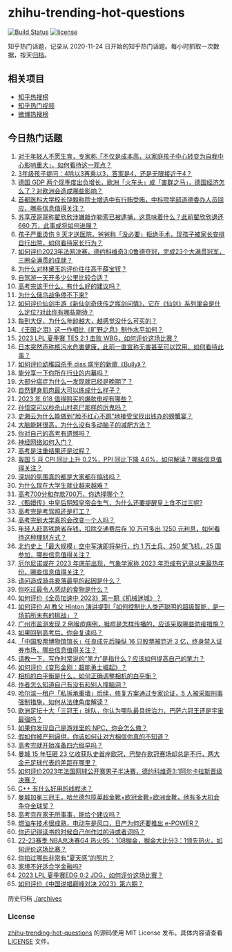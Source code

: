 # zhihu-trending-hot-questions

[![Build Status](https://github.com/justjavac/zhihu-trending-hot-questions/workflows/ci/badge.svg?branch=master)](https://github.com/justjavac/zhihu-trending-hot-questions/actions)
[![license](https://img.shields.io/github/license/justjavac/zhihu-trending-hot-questions)](https://github.com/justjavac/zhihu-trending-hot-questions/blob/master/LICENSE)

知乎热门话题，记录从 2020-11-24
日开始的知乎热门话题。每小时抓取一次数据，按天[归档](./archives)。

## 相关项目

- [知乎热搜榜](https://github.com/justjavac/zhihu-trending-top-search)
- [知乎热门视频](https://github.com/justjavac/zhihu-trending-hot-video)
- [微博热搜榜](https://github.com/justjavac/weibo-trending-hot-search)

## 今日热门话题

<!-- BEGIN -->
<!-- 最后更新时间 Mon Jun 12 2023 06:09:20 GMT+0800 (China Standard Time) -->

1. [对于年轻人不愿生育，专家称「不仅是成本高，以家庭孩子中心转变为自我中心影响重大」，如何看待这一观点？](https://www.zhihu.com/question/606014215)
1. [3年级孩子提问：4除以3再乘以3，答案是4，还是无限接近于4？](https://www.zhihu.com/question/597086933)
1. [德国 GDP 两个现季度出负增长，欧洲「火车头」成「害群之马」，德国经济怎么了？对欧洲会造成哪些影响？](https://www.zhihu.com/question/605491276)
1. [首都医科大学校长饶毅称院士增选中有行贿受贿，中科院学部道德委办人员回应，哪些信息值得关注？](https://www.zhihu.com/question/606031181)
1. [苏享茂哥哥称翟欣欣涉嫌敲诈勒索已被逮捕，这意味着什么？此前翟欣欣退还 660 万，此事或将如何进展？](https://www.zhihu.com/question/605647767)
1. [孩子严重烫伤 9 天才送医院，爸爸称「没必要」拒绝手术，现孩子被家长安排自行出院，如何看待家长行为？](https://www.zhihu.com/question/604863474)
1. [如何评价2023年法网决赛，德约科维奇3:0鲁德夺冠，完成23个大满贯冠军，三圈全满贯的成就？](https://www.zhihu.com/question/606084539)
1. [为什么对林黛玉的评价往往高于薛宝钗？](https://www.zhihu.com/question/599611365)
1. [自驾游一天开多少公里比较合适？](https://www.zhihu.com/question/603555997)
1. [高考完该干什么，有什么好的建议吗？](https://www.zhihu.com/question/602243214)
1. [为什么俄乌战争停不下来?](https://www.zhihu.com/question/605982224)
1. [如何评价仙剑手游《新仙剑奇侠传之挥剑问情》，它在《仙剑》系列里会是什么定位?对此你有哪些期待？](https://www.zhihu.com/question/605524413)
1. [每到大促，为什么年龄越大，越感觉没什么可买的？](https://www.zhihu.com/question/605463752)
1. [《王国之泪》这一作相比《旷野之息》制作水平如何？](https://www.zhihu.com/question/598861888)
1. [2023 LPL 夏季赛 TES 2:1 击败 WBG，如何评价这场比赛？](https://www.zhihu.com/question/606036846)
1. [日本突然声称核污水危害健康，此前一直宣称无害甚至可以饮用，如何看待此事？](https://www.zhihu.com/question/605985234)
1. [如何评价幼稚园杀手 diss 盛宇的新歌《Bully》？](https://www.zhihu.com/question/605947724)
1. [能分享一下你所在行业的内幕吗？](https://www.zhihu.com/question/339539047)
1. [大部分癌症为什么一发现就已经是晚期了？](https://www.zhihu.com/question/605136048)
1. [自然健身肌肉最大可以练成什么样子？](https://www.zhihu.com/question/599380271)
1. [2023 年 618 值得购买的爆款电视有哪些？](https://www.zhihu.com/question/605494062)
1. [孙悟空可以秒杀山村老尸那样的厉鬼吗？](https://www.zhihu.com/question/494528130)
1. [史湘云为什么能做到“脸不红心不跳”地接受宝钗出钱办的螃蟹宴？](https://www.zhihu.com/question/589223280)
1. [大脑能耗很高，为什么没有多动脑子的减肥方法？](https://www.zhihu.com/question/596469703)
1. [你对自己的高考有遗憾吗？](https://www.zhihu.com/question/605104343)
1. [神经网络如何入门？](https://www.zhihu.com/question/313723292)
1. [高考是注重结果还是过程？](https://www.zhihu.com/question/605109990)
1. [我国 5 月 CPI 同比上升 0.2%，PPI 同比下降 4.6%，如何解读？哪些信息值得关注？](https://www.zhihu.com/question/605623897)
1. [深圳的氛围真的都是大家都在搞钱吗？](https://www.zhihu.com/question/512330743)
1. [为什么现在大学生就业越来越难？](https://www.zhihu.com/question/595301201)
1. [高考700分和存款700万，你选择哪个？](https://www.zhihu.com/question/605422526)
1. [《甄嬛传》中皇后明知皇帝会生气，为什么还要提醒皇上食不过三呢?](https://www.zhihu.com/question/604215083)
1. [高考完是考驾照还是打工？](https://www.zhihu.com/question/605630474)
1. [高考完到大学真的会改变一个人吗？](https://www.zhihu.com/question/604725419)
1. [年轻人赶高铁跨省存钱，扣除交通费后存 10 万可多出 1250 元利息，如何看待这种理财方式？](https://www.zhihu.com/question/606011560)
1. [北约史上「最大规模」空中军演即将举行，约 1 万士兵、250 架飞机，25 国参加，哪些信息值得关注？](https://www.zhihu.com/question/605985210)
1. [厄尔尼诺或在 2023 年底前出现，气象学家称 2023 年恐成有记录以来最热年份，哪些信息值得关注？](https://www.zhihu.com/question/596925575)
1. [请问造成骑兵衰落最早的起因是什么？](https://www.zhihu.com/question/604676828)
1. [你吃过最令人感动的食物是什么？](https://www.zhihu.com/question/271435202)
1. [如何评价《全员加速中 2023》第一期《机械迷城》？](https://www.zhihu.com/question/605869516)
1. [如何评价 AI 教父 Hinton 演讲提到「如何控制比人类还聪明的超级智能，是一场前所未有的挑战」？](https://www.zhihu.com/question/606001161)
1. [广州市监测发现 2 例猴痘病例，猴痘是怎样传播的，应该采取哪些防疫措施？](https://www.zhihu.com/question/605983642)
1. [如果回到高考后，你会复读吗？](https://www.zhihu.com/question/604091519)
1. [「中国股票博物馆馆长」任良成先后操纵 16 只股票被罚近 3 亿，终身禁入证券市场，哪些信息值得关注？](https://www.zhihu.com/question/605994743)
1. [请教一下，写作时常说的“笔力”是指什么？应该如何提高自己的笔力？](https://www.zhihu.com/question/599560405)
1. [如何评价《变形金刚：超能勇士崛起》？](https://www.zhihu.com/question/605098353)
1. [相机的白平衡是什么，如何正确调整相机的白平衡？](https://www.zhihu.com/question/605504603)
1. [作者怎么知道自己有没有和别人撞脑洞？](https://www.zhihu.com/question/603524895)
1. [哈尔滨一租户「私拆承重墙」后续，修复方案通过专家论证，5 人被采取刑事强制措施，如何从法律角度解读？](https://www.zhihu.com/question/605991803)
1. [欧洲足坛十大「三冠王」球队，你认为哪队最具统治力，巴萨六冠王还是宇宙最强吗？](https://www.zhihu.com/question/605978412)
1. [如果你发现自己是游戏里的 NPC，你会怎么做？](https://www.zhihu.com/question/378798248)
1. [假如你被严刑逼供，你该如何让对方相信你真的不知道？](https://www.zhihu.com/question/603929512)
1. [高考完就开始准备四六级早吗？](https://www.zhihu.com/question/605988136)
1. [曼城 15 年狂砸 23 亿收获队史首座欧冠，巴黎在欧冠赛场却总是不行，两大金元足球代表的差距在哪里？](https://www.zhihu.com/question/605998302)
1. [如何评价2023年法国网球公开赛男子半决赛，德约科维奇3:1阿尔卡拉斯晋级决赛？](https://www.zhihu.com/question/605785387)
1. [C++ 有什么好用的线程池？](https://www.zhihu.com/question/397916107)
1. [曼城加冕三冠王，哈兰德包揽英超金靴+欧冠金靴+欧洲金靴，他有多大机会争夺金球奖？](https://www.zhihu.com/question/605975545)
1. [高考完在家无所事事，能给个建议吗？](https://www.zhihu.com/question/605517203)
1. [燃油车技术很成熟，电动车是风口，日产为何还要推出 e-POWER？](https://www.zhihu.com/question/523902681)
1. [你还记得读书的时候自己创作过的诗或者词吗？](https://www.zhihu.com/question/600324527)
1. [22-23赛季 NBA总决赛G4 热火95：108掘金，掘金大比分3：1领先热火，如何评价这场比赛？](https://www.zhihu.com/question/605821911)
1. [你拍过哪些非常有“夏天感”的照片？](https://www.zhihu.com/question/395433195)
1. [家境不好适合学金融吗?](https://www.zhihu.com/question/605789223)
1. [2023 LPL 夏季赛EDG 0:2 JDG，如何评价这场比赛？](https://www.zhihu.com/question/605852235)
1. [如何评价《中国说唱巅峰对决 2023》第六期？](https://www.zhihu.com/question/605865885)

<!-- END -->

历史归档 [./archives](./archives)

### License

[zhihu-trending-hot-questions](https://github.com/justjavac/zhihu-trending-hot-questions)
的源码使用 MIT License 发布。具体内容请查看 [LICENSE](./LICENSE) 文件。
